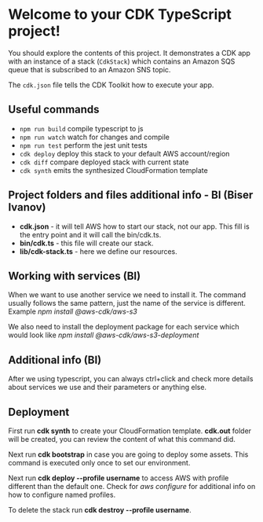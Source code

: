 # Welcome to your CDK TypeScript project!

You should explore the contents of this project. It demonstrates a CDK app with an instance of a stack (`CdkStack`)
which contains an Amazon SQS queue that is subscribed to an Amazon SNS topic.

The `cdk.json` file tells the CDK Toolkit how to execute your app.

## Useful commands

- `npm run build` compile typescript to js
- `npm run watch` watch for changes and compile
- `npm run test` perform the jest unit tests
- `cdk deploy` deploy this stack to your default AWS account/region
- `cdk diff` compare deployed stack with current state
- `cdk synth` emits the synthesized CloudFormation template

## Project folders and files additional info - BI (Biser Ivanov)

- **cdk.json** - it will tell AWS how to start our stack, not our app. This fill is the entry point and it will call the bin/cdk.ts.
- **bin/cdk.ts** - this file will create our stack.
- **lib/cdk-stack.ts** - here we define our resources.

## Working with services (BI)

When we want to use another service we need to install it. The command usually follows the same pattern, just the name of the service is different. Example _npm install @aws-cdk/aws-s3_

We also need to install the deployment package for each service which would look like _npm install @aws-cdk/aws-s3-deployment_

## Additional info (BI)

After we using typescript, you can always ctrl+click and check more details about services we use and their parameters or anything else.

## Deployment

First run **cdk synth** to create your CloudFormation template. **cdk.out** folder will be created, you can review the content of what this command did.

Next run **cdk bootstrap** in case you are going to deploy some assets. This command is executed only once to set our environment.

Next run **cdk deploy --profile username** to access AWS with profile different than the default one. Check for _aws configure_ for additional info on how to configure named profiles.

To delete the stack run **cdk destroy --profile username**.
